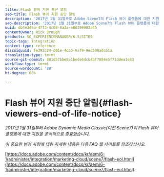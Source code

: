 ```yaml
---
title: Flash 뷰어 지원 중단 알림
seo-title: Flash 뷰어 지원 중단 알림
description: '2017년 1월 31일부로 Adobe Scene7의 Flash 뷰어 플랫폼에 대한 지원이 공식적으로 종료됩니다. '
seo-description: '2017년 1월 31일부로 Adobe Scene7의 Flash 뷰어 플랫폼에 대한 지원이 공식적으로 종료됩니다. '
uuid: db4e349a-4773-4c08-8a3a-e8d399902a45
contentOwner: Rick Brough
products: SG_EXPERIENCEMANAGER/6.5/SITES
topic-tags: integration
content-type: reference
discoiquuid: fe392c24-d01e-4d5b-9af9-9ec500adc61a
translation-type: tm+mt
source-git-commit: 801d57bbe8a1bede6dcb4bf7884e5f71ddea1e83
workflow-type: tm+mt
source-wordcount: '88'
ht-degree: 68%

---
```



# Flash 뷰어 지원 중단 알림{#flash-viewers-end-of-life-notice}

*2017년 1월 31일부터 Adobe Dynamic Media Classic(이전 Scene7)이 Flash 뷰어 플랫폼에 대한 지원을 공식적으로 종료했습니다.*

*이 중요한 변경 사항에 대한 자세한 내용은 다음 FAQ 웹 사이트를 참조하십시오.*

[https://docs.adobe.com/content/docs/kr/aem/6-1/administer/integration/marketing-cloud/scene7/flash-eol.html](https://docs.adobe.com/content/docs/kr/aem/6-1/administer/integration/marketing-cloud/scene7/flash-eol.html).
